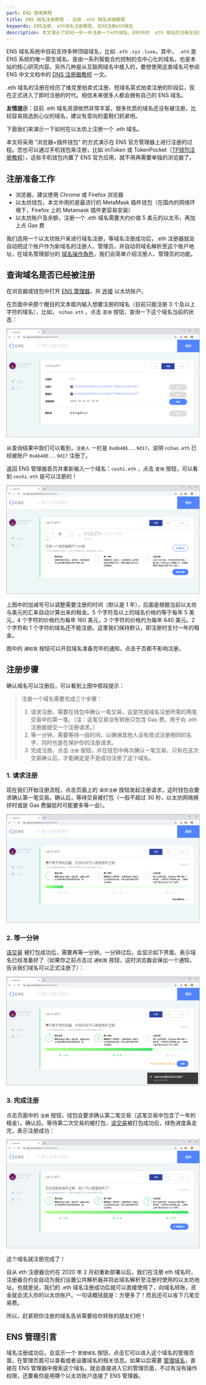 ```yaml
---
part: ENS 使用教程
title: ENS 域名注册教程 - 注册 .eth 域名详细教程
keywords: ENS注册, eth域名注册教程, 如何注册eth域名
description: 本文演示了如何一步一步注册一个eth域名。ENS中的 .eth 域名的注册在经历了维克里拍卖式注册、短域名英式拍卖注册的阶段后，现在正式进入了即时注册的时代。相信未来很多人都会拥有自己的 .eth 域名。
---
```


ENS 域名系统中目前支持多种顶级域名，比如 `.eth` `.xyz` `.luxe`。其中， `.eth` 是 ENS 系统的唯一原生域名，是由一系列智能合约控制的去中心化的域名，也是本站的核心研究内容。另外几种是从互联网域名中接入的，要想使用这类域名可参阅 ENS 中文文档中的 [DNS 注册器教程](/docs/dns-registrar-guide.html) 一文。

.eth 域名的注册在经历了维克里拍卖式注册、短域名英式拍卖注册的阶段后，现在正式进入了即时注册的时代。相信未来很多人都会拥有自己的 ENS 域名。

**友情提示**：目前 .eth 域名资源依然非常丰富，很多优质的域名还没有被注册，比较容易挑选到心仪的域名，建议有意向的童鞋们抓紧吧。

下面我们来演示一下如何在以太坊上注册一个 .eth 域名。

本文将采用 “浏览器+插件钱包” 的方式演示在 ENS 官方管理器上进行注册的过程。您也可以通过手机钱包来注册，比如 imToken 或 TokenPocket（[TP钱包注册教程](https://www.yuque.com/tokenpocket/gz8u7f/vp4cod)），这些手机钱包内置了 ENS 官方应用，就不用再需要单独的浏览器了。

## 注册准备工作

- 浏览器，建议使用 Chrome 或 Firefox 浏览器
- 以太坊钱包，本文中用的是最流行的 MetaMask 插件钱包（在国内的网络环境下，Firefox 上的 Metamask 插件更容易安装）
- 以太坊账户及余额，注册一个 .eth 域名需要大约价值 5 美元的以太币，再加上点 Gas 费

我们选用一个以太坊账户来进行域名注册，等域名注册成功后，.eth 注册器就会自动把这个账户作为新域名的注册人、管理员，并自动将域名解析至这个账户地址，在域名管理部分的 [域名操作角色](/guides/manage.html#域名操作角色)，我们会简单介绍注册人、管理员的功能。

## 查询域名是否已经被注册

在浏览器或钱包中打开 [ENS 管理器](https://app.ens.domains/)，并 [连接](index.html#在浏览器中连接) 以太坊账户。

在页面中央那个醒目的文本框内输入想要注册的域名（目前只能注册 3 个及以上字符的域名），比如， `nihao.eth` ，点击 `查询` 按钮，查询一下这个域名当前的状态：

![](/images/guides/register/register-01.png)

从查询结果中我们可以看到，`注册人` 一栏是 `0xAb48E...9d17`，说明 `nihao.eth` 已经被账户 `0xAb48E...9d17` 注册了。

返回 ENS 管理器首页并重新输入一个域名：`ceshi.eth` ，点击 `查询` 按钮，可以看到 `ceshi.eth` 是可以注册的！

![](/images/guides/register/register-02.png)

上图中的加减号可以调整需要注册的时间（默认是 1 年），后面是根据当前以太坊与美元的汇率自动计算出来的租金。5 个字符及以上的域名价格约等于每年 5 美元，4 个字符的价格约为每年 160 美元，3 个字符的价格约为每年 640 美元。2 个字符和 1 个字符的域名还不能注册。这里我们保持默认，即注册时支付一年的租金。

图中的 `通知我` 按钮可以开启域名准备完毕的通知，点击于否都不影响注册。

## 注册步骤

确认域名可以注册后，可以看到上图中那段提示：

> 注册一个域名需要完成三个步骤：
>
> 1. 请求注册。需要在钱包中确认一笔交易，这是完成域名注册所需的两笔交易中的第一笔。（注：这笔交易没有转账只包含 Gas 费，用于向 .eth 注册器提交一个注册请求。）
> 2. 等一分钟。需要等待一段时间，以确保其他人没有尝试注册相同的名字，同时也是在保护你的注册请求。
> 3. 完成注册。点击 `注册` 按钮，并在钱包中再次确认一笔交易，只有在这次交易确认后，才能确定是不是成功注册了这个域名。

### 1. 请求注册

现在我们开始注册流程，点击页面上的 `请求注册` 按钮发起注册请求，这时钱包会要求确认第一笔交易。确认后，等待交易被打包（一般不超过 30 秒，以太坊网络拥挤时或是 Gas 费偏低时可能要多等一会）。

![](/images/guides/register/register-03.png)

### 2. 等一分钟

[该交易](https://cn.etherscan.com/tx/0xdf14f73bcf975c70eb086ffbba021427d185680641fcd523d4cf9f787d9df461) 被打包成功后，需要再等一分钟。一分钟过后，会显示如下界面，表示域名已经准备好了（如果你之前点击过 `通知我` 按钮，这时浏览器会弹出一个通知，告诉我们域名可以正式注册了）：

![](/images/guides/register/register-05.png)

### 3. 完成注册

点击页面中的 `注册` 按钮，钱包会要求确认第二笔交易（这笔交易中包含了一年的租金）。确认后，等待第二次交易的被打包，[该交易](https://cn.etherscan.com/tx/0x6e4389a2a749906e1f644fec62ee561b90f6a3e65222b77af99400ed7d2542ba)被打包成功后，绿色进度条走完，表示注册成功：

![](/images/guides/register/register-06.png)

这个域名就注册完成了！

自从 eth 注册器合约在 2020 年 2 月初重新部署以后，我们在注册 eth 域名时，注册器合约会自动为我们设置公共解析器并将此域名解析至注册时使用的以太坊地址。也就是说，我们的 .eth 域名注册成功后就可以直接使用了，向域名转账，资金就会流入你的以太坊账户。一句话概括就是：方便多了！而且还可以省下几笔交易费。

所以，赶紧把你注册的域名告诉需要给你转账的朋友们吧！

## ENS 管理引言

域名注册成功后，会显示一个 `管理域名` 按钮，点击它可以进入这个域名的管理页面，在管理页面可以查看或者设置域名的相关信息。如果以后需要 [管理域名](/guides/manage.html)，直接在 ENS 管理器中搜索这个域名，就会直接进入它的管理页面，不过有没有操作权限，还要看你是用哪个以太坊账户连接了 ENS 管理器。
